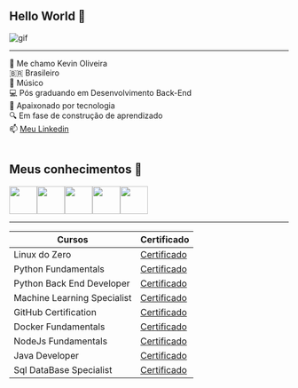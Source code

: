 <!-- Cabeçalho -->
## Hello World 👋
 
![gif](https://media1.tenor.com/m/bCfpwMjfAi0AAAAC/cat-typing.gif)  



-----------
👦 Me chamo Kevin Oliveira <br>
🇧🇷 Brasileiro <br>
🎹 Músico <br>
💻 Pós graduando em Desenvolvimento Back-End <br>
🐧 Apaixonado por tecnologia <br>
🔍 Em fase de construção de aprendizado <br>
 📫 [Meu Linkedin]() <br><br>

## Meus conhecimentos 💾

<img src="https://icongr.am/devicon/python-original.svg?size=132&color=c74343" width ="50px"><img src="https://icongr.am/devicon/nodejs-original.svg?size=128&color=currentColor" width ="50px"><img src="https://icongr.am/devicon/java-original.svg?size=132&color=c74343" width = "50px"><img src="https://icongr.am/devicon/docker-original.svg?size=132&color=1a1919" width = "50px"><img src="https://icongr.am/devicon/linux-original.svg?size=132&color=1a1919" width = "50px"> 


-----
|Cursos | Certificado|
|------|---------|
|Linux do Zero | [Certificado](https://hermes.dio.me/certificates/BWQD4LNC.pdf) |
|Python Fundamentals | [Certificado]() |
|Python Back End Developer | [Certificado]() |
|Machine Learning Specialist | [Certificado]() |
|GitHub Certification | [Certificado]() |
|Docker Fundamentals | [Certificado]() |
|NodeJs Fundamentals | [Certificado]() |
|Java Developer | [Certificado]() |
|Sql DataBase Specialist | [Certificado]() |


<!--
**keviinoliveira/keviinoliveira** is a ✨ _special_ ✨ repository because its `README.md` (this file) appears on your GitHub profile.

Here are some ideas to get you started:

- 🔭 I’m currently working on ...
- 🌱 I’m currently learning ...
- 👯 I’m looking to collaborate on ...
- 🤔 I’m looking for help with ...
- 💬 Ask me about ...
- 📫 How to reach me: ...
- 😄 Pronouns: ...
- ⚡ Fun fact: ...
-->
